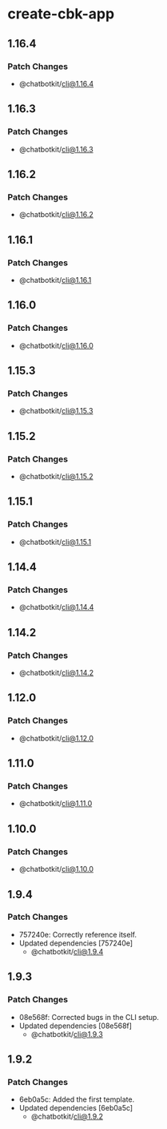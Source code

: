 # create-cbk-app

## 1.16.4

### Patch Changes

- @chatbotkit/cli@1.16.4

## 1.16.3

### Patch Changes

- @chatbotkit/cli@1.16.3

## 1.16.2

### Patch Changes

- @chatbotkit/cli@1.16.2

## 1.16.1

### Patch Changes

- @chatbotkit/cli@1.16.1

## 1.16.0

### Patch Changes

- @chatbotkit/cli@1.16.0

## 1.15.3

### Patch Changes

- @chatbotkit/cli@1.15.3

## 1.15.2

### Patch Changes

- @chatbotkit/cli@1.15.2

## 1.15.1

### Patch Changes

- @chatbotkit/cli@1.15.1

## 1.14.4

### Patch Changes

- @chatbotkit/cli@1.14.4

## 1.14.2

### Patch Changes

- @chatbotkit/cli@1.14.2

## 1.12.0

### Patch Changes

- @chatbotkit/cli@1.12.0

## 1.11.0

### Patch Changes

- @chatbotkit/cli@1.11.0

## 1.10.0

### Patch Changes

- @chatbotkit/cli@1.10.0

## 1.9.4

### Patch Changes

- 757240e: Correctly reference itself.
- Updated dependencies [757240e]
  - @chatbotkit/cli@1.9.4

## 1.9.3

### Patch Changes

- 08e568f: Corrected bugs in the CLI setup.
- Updated dependencies [08e568f]
  - @chatbotkit/cli@1.9.3

## 1.9.2

### Patch Changes

- 6eb0a5c: Added the first template.
- Updated dependencies [6eb0a5c]
  - @chatbotkit/cli@1.9.2

